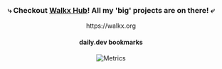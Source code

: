 <br>
<div align=center>
<h3>⤷ Checkout <a href="https://github.com/walkxhub">Walkx Hub</a>! All my 'big' projects are on there! ⤶</h3>
https://walkx.org
<br>
 
<h4> daily.dev bookmarks </h4>
<!--  daily.dev BOOKMARKS:START -->
<!--  daily.dev BOOKMARKS:END -->

 
![Metrics](https://github.com/WalkxCode/WalkxCode/blob/master/github-metrics.svg)
<br>
</div>
